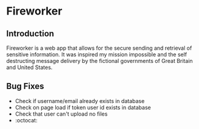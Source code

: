 # Fireworker
## Introduction
Fireworker is a web app that allows for the secure sending and retrieval of sensitive information. It was inspired my mission impossible and the self destructing message delivery by the fictional governments of Great Britain and United States.

## Bug Fixes

* Check if username/email already exists in database
* Check on page load if token user id exists in database
* Check that user can't upload no files
* :octocat:
